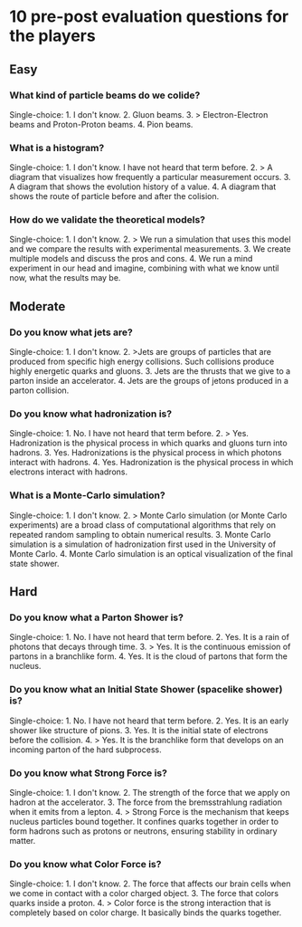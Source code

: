 # 10 pre-post evaluation questions for the players

## Easy

### What kind of particle beams do we colide?

Single-choice:
    1. I don't know.
    2. Gluon beams.
    3. > Electron-Electron beams and Proton-Proton beams.
    4. Pion beams.

### What is a histogram? 
Single-choice:
    1. I don't know. I have not heard that term before.
    2. > A diagram that visualizes how frequently a particular measurement occurs. 
    3. A diagram that shows the evolution history of a value.
    4. A diagram that shows the route of particle before and after the colision. 

### How do we validate the theoretical models?
Single-choice:
    1. I don't know. 
    2. > We run a simulation that uses this model and we compare the results with experimental measurements. 
    3. We create multiple models and discuss the pros and cons.
    4. We run a mind experiment in our head and imagine, combining with what we know until now, what the results may be.  

## Moderate

### Do you know what jets are?

Single-choice:
    1. I don't know.
    2. >Jets are groups of particles that are produced from specific high energy collisions. Such collisions produce highly energetic quarks and gluons.
    3. Jets are the thrusts that we give to a parton inside an accelerator.
    4. Jets are the groups of jetons produced in a parton collision.

### Do you know what hadronization is?

Single-choice:
    1. No. I have not heard that term before.
    2. > Yes. Hadronization is the physical process in which quarks and gluons turn into hadrons.
    3. Yes. Hadronizations is the physical process in which photons interact with hadrons.
    4. Yes. Hadronization is the physical process in which electrons interact with hadrons.

### What is a Monte-Carlo simulation?

Single-choice:
    1. I don't know.
    2. > Monte Carlo simulation (or Monte Carlo experiments) are a broad class of computational algorithms that rely on repeated random sampling to obtain numerical results. 
    3. Monte Carlo simulation is a simulation of hadronization first used in the University of Monte Carlo.
    4. Monte Carlo simulation is an optical visualization of the final state shower.

## Hard

### Do you know what a Parton Shower is?

Single-choice:
    1. No. I have not heard that term before.
    2. Yes. It is a rain of photons that decays through time.
    3. > Yes. It is the continuous emission of partons in a branchlike form.
    4. Yes. It is the cloud of partons that form the nucleus.

### Do you know what an Initial State Shower (spacelike shower) is?

Single-choice:
    1. No. I have not heard that term before.
    2. Yes. It is an early shower like structure of pions.
    3. Yes. It is the initial state of electrons before the collision.
    4. > Yes. It is the branchlike form that develops on an incoming parton of the hard subprocess.

### Do you know what Strong Force is?

Single-choice:
    1. I don't know.
    2. The strength of the force that we apply on hadron at the accelerator.
    3. The force from the bremsstrahlung radiation when it emits from a lepton.
    4. > Strong Force is the mechanism that keeps nucleus particles bound together. It confines quarks together in order to form hadrons such as protons or neutrons, ensuring stability in ordinary matter.

### Do you know what Color Force is?

Single-choice:
    1. I don't know.
    2. The force that affects our brain cells when we come in contact with a color charged object.
    3. The force that colors quarks inside a proton.
    4. > Color force is the strong interaction that is completely based on color charge. It basically binds the quarks together.
